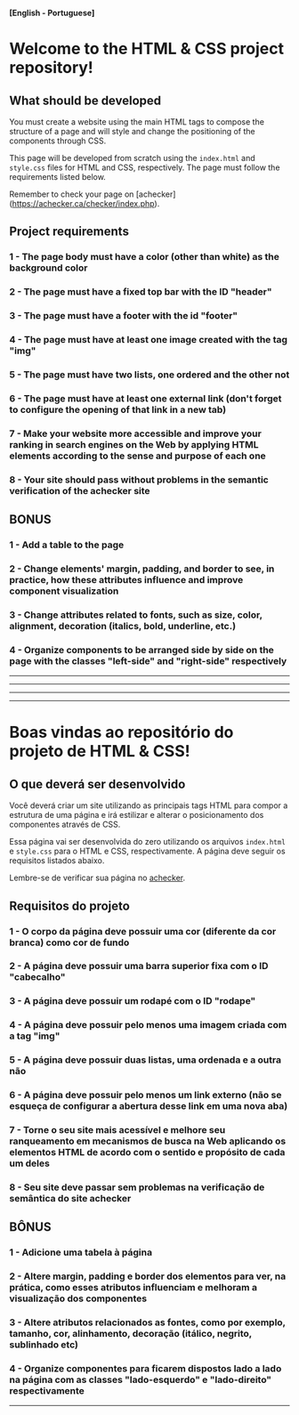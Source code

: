 **[English - Portuguese]**

# Welcome to the HTML & CSS project repository!

## What should be developed

You must create a website using the main HTML tags to compose the structure of a page and will style and change the positioning of the components through CSS.

This page will be developed from scratch using the `index.html` and` style.css` files for HTML and CSS, respectively. The page must follow the requirements listed below.

Remember to check your page on [achecker] (https://achecker.ca/checker/index.php).

## Project requirements

### 1 - The page body must have a color (other than white) as the background color

### 2 - The page must have a fixed top bar with the ID "header"

### 3 - The page must have a footer with the id "footer"

### 4 - The page must have at least one image created with the tag "img"

### 5 - The page must have two lists, one ordered and the other not

### 6 - The page must have at least one external link (don't forget to configure the opening of that link in a new tab)

### 7 - Make your website more accessible and improve your ranking in search engines on the Web by applying HTML elements according to the sense and purpose of each one

### 8 - Your site should pass without problems in the semantic verification of the achecker site

## BONUS

### 1 - Add a table to the page

### 2 - Change elements' margin, padding, and border to see, in practice, how these attributes influence and improve component visualization

### 3 - Change attributes related to fonts, such as size, color, alignment, decoration (italics, bold, underline, etc.)

### 4 - Organize components to be arranged side by side on the page with the classes "left-side" and "right-side" respectively
----
----
----
----

# Boas vindas ao repositório do projeto de HTML & CSS!

## O que deverá ser desenvolvido

Você deverá criar um site utilizando as principais tags HTML para compor a estrutura de uma página e irá estilizar e alterar o posicionamento dos componentes através de CSS.

Essa página vai ser desenvolvida do zero utilizando os arquivos `index.html` e `style.css` para o HTML e CSS, respectivamente. A página deve seguir os requisitos listados abaixo.

Lembre-se de verificar sua página no [achecker](https://achecker.ca/checker/index.php).

## Requisitos do projeto

### 1 - O corpo da página deve possuir uma cor (diferente da cor branca) como cor de fundo

### 2 - A página deve possuir uma barra superior fixa com o ID "cabecalho"

### 3 - A página deve possuir um rodapé com o ID "rodape"

### 4 - A página deve possuir pelo menos uma imagem criada com a tag "img"

### 5 - A página deve possuir duas listas, uma ordenada e a outra não

### 6 - A página deve possuir pelo menos um link externo (não se esqueça de configurar a abertura desse link em uma nova aba)

### 7 - Torne o seu site mais acessível e melhore seu ranqueamento em mecanismos de busca na Web aplicando os elementos HTML de acordo com o sentido e propósito de cada um deles

### 8 - Seu site deve passar sem problemas na verificação de semântica do site achecker

## BÔNUS

### 1 - Adicione uma tabela à página

### 2 - Altere margin, padding e border dos elementos para ver, na prática, como esses atributos influenciam e melhoram a visualização dos componentes

### 3 - Altere atributos relacionados as fontes, como por exemplo, tamanho, cor, alinhamento, decoração (itálico, negrito, sublinhado etc)

### 4 - Organize componentes para ficarem dispostos lado a lado na página com as classes "lado-esquerdo" e "lado-direito" respectivamente

----